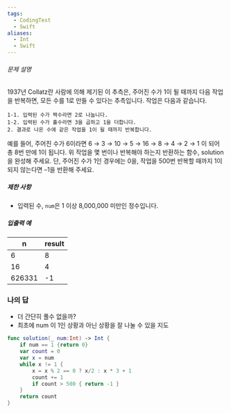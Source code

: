 ```yaml
---
tags:
  - CodingTest
  - Swift
aliases:
  - Int
  - Swift
---
```

###### 문제 설명
1937년 Collatz란 사람에 의해 제기된 이 추측은, 주어진 수가 1이 될 때까지 다음 작업을 반복하면, 모든 수를 1로 만들 수 있다는 추측입니다. 작업은 다음과 같습니다. 
```
1-1. 입력된 수가 짝수라면 2로 나눕니다. 
1-2. 입력된 수가 홀수라면 3을 곱하고 1을 더합니다. 
2. 결과로 나온 수에 같은 작업을 1이 될 때까지 반복합니다. 
```

예를 들어, 주어진 수가 6이라면 6 → 3 → 10 → 5 → 16 → 8 → 4 → 2 → 1 이 되어 총 8번 만에 1이 됩니다. 위 작업을 몇 번이나 반복해야 하는지 반환하는 함수, solution을 완성해 주세요. 단, 주어진 수가 1인 경우에는 0을, 작업을 500번 반복할 때까지 1이 되지 않는다면 –1을 반환해 주세요. 
##### 제한 사항
- 입력된 수, `num`은 1 이상 8,000,000 미만인 정수입니다. 
##### 입출력 예
|n|result|
|---|---|
|6|8|
|16|4|
|626331|-1|
### 나의 답
- 더 간단히 풀수 없을까?
- 최초에 num 이 1인 상황과 아닌 상황을 잘 나눌 수 있을 지도
``` swift
func solution(_ num:Int) -> Int {
    if num == 1 {return 0}
    var count = 0
    var x = num
    while x != 1 {
        x = x % 2 == 0 ? x/2 : x * 3 + 1
        count += 1
        if count > 500 { return -1 }
    }
    return count
}
```
